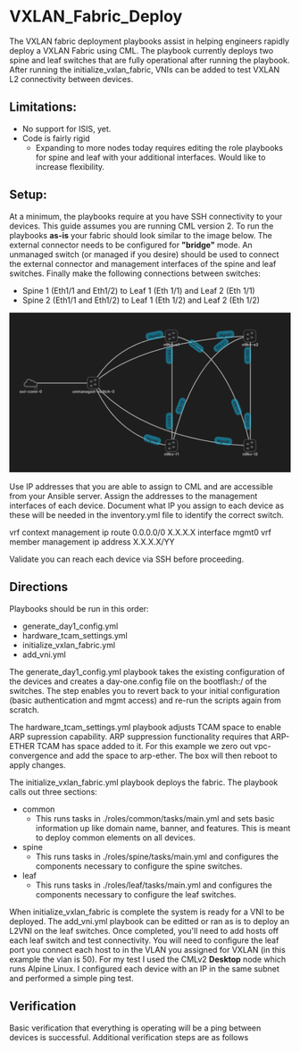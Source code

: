 # VXLAN_Fabric_Deploy

The VXLAN fabric deployment playbooks assist in helping engineers rapidly deploy a VXLAN Fabric using CML.  The playbook currently deploys two spine and leaf switches that are fully operational after running the playbook.  After running the initialize_vxlan_fabric, VNIs can be added to test VXLAN L2 connectivity between devices.

## Limitations:

- No support for ISIS, yet.
- Code is fairly rigid
  -  Expanding to more nodes today requires editing the role playbooks for spine and leaf with your additional interfaces.  Would like to increase flexibility.

## Setup:

At a minimum, the playbooks require at you have SSH connectivity to your devices.  This guide assumes you are running CML version 2.  To run the playbooks **as-is** your fabric should look similar to the image below.  The external connector needs to be configured for **"bridge"** mode.  An unmanaged switch (or managed if you desire) should be used to connect the external connector and management interfaces of the spine and leaf switches.  Finally make the following connections between switches:

- Spine 1 (Eth1/1 and Eth1/2) to Leaf 1 (Eth 1/1) and Leaf 2 (Eth 1/1)
- Spine 2 (Eth1/1 and Eth1/2) to Leaf 1 (Eth 1/2) and Leaf 2 (Eth 1/2)

![VXLAN Fabric Example](simple_vxlan_fabric.png)

Use IP addresses that you are able to assign to CML and are accessible from your Ansible server.  Assign the addresses to the management interfaces of each device.  Document what IP you assign to each device as these will be needed in the inventory.yml file to identify the correct switch.

vrf context management
  ip route 0.0.0.0/0 X.X.X.X
interface mgmt0
  vrf member management
  ip address X.X.X.X/YY

Validate you can reach each device via SSH before proceeding.

## Directions

Playbooks should be run in this order:

- generate_day1_config.yml
- hardware_tcam_settings.yml
- initialize_vxlan_fabric.yml
- add_vni.yml

The generate_day1_config.yml playbook takes the existing configuration of the devices and creates a day-one.config file on the bootflash:/ of the switches.  The step enables you to revert back to your initial configuration (basic authentication and mgmt access) and re-run the scripts again from scratch.

The hardware_tcam_settings.yml playbook adjusts TCAM space to enable ARP supression capability.  ARP suppression functionality requires that ARP-ETHER TCAM has space added to it.  For this example we zero out vpc-convergence and add the space to arp-ether.  The box will then reboot to apply changes.

The initialize_vxlan_fabric.yml playbook deploys the fabric.  The playbook calls out three sections:

- common
  - This runs tasks in ./roles/common/tasks/main.yml and sets basic information up like domain name, banner, and features.  This is meant to deploy common elements on all devices.
- spine
  - This runs tasks in ./roles/spine/tasks/main.yml and configures the components necessary to configure the spine switches.
- leaf
  - This runs tasks in ./roles/leaf/tasks/main.yml and configures the components necessary to configure the leaf switches.
 
When initialize_vxlan_fabric is complete the system is ready for a VNI to be deployed.  The add_vni.yml playbook can be editted or ran as is to deploy an L2VNI on the leaf switches.  Once completed, you'll need to add hosts off each leaf switch and test connectivity.  You will need to configure the leaf port you connect each host to in the VLAN you assigned for VXLAN (in this example the vlan is 50).  For my test I used the CMLv2 **Desktop** node which runs Alpine Linux.  I configured each device with an IP in the same subnet and performed a simple ping test.

## Verification

Basic verification that everything is operating will be a ping between devices is successful.  Additional verification steps are as follows
 


